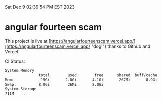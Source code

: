 Sat Dec  9 02:39:54 PM EST 2023

# angular fourteen scam


This project is live at [https://angularfourteenscam.vercel.app/](https://angularfourteenscam.vercel.app/ "dog!") thanks to Github and Vercel.

CI Status: 

```bash
System Memory
               total        used        free      shared  buff/cache   available
Mem:            15Gi       2.8Gi       4.1Gi       267Mi       8.9Gi        12Gi
Swap:          8.0Gi        26Mi       8.0Gi
System Storage
711M	.
```
